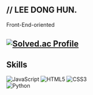 ## // LEE DONG HUN.
Front-End-oriented

[![Solved.ac Profile](http://mazassumnida.wtf/api/v2/generate_badge?boj=dh82680)](https://solved.ac/dh82680/)
---
## Skills
![JavaScript](https://img.shields.io/badge/JavaScript-F7DF1E.svg?&style=for-the-badge&logo=JavaScript&logoColor=white) ![HTML5](https://img.shields.io/badge/HTML5-E34F26.svg?&style=for-the-badge&logo=HTML5&logoColor=white) ![CSS3](https://img.shields.io/badge/CSS3-1572B6.svg?&style=for-the-badge&logo=CSS3&logoColor=white)<br/>
![Python](https://img.shields.io/badge/Python-3776AB.svg?&style=for-the-badge&logo=Python&logoColor=white)

